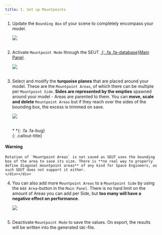 ```yaml
---
title: I. Set up Mountpoints
---
```

1. Update the `Bounding Box` of your scene to completely encompass your model.

    ![](/modding-reference/assets/images/tutorials/seut/mountpoints_bbox.png)
<br><br/>

2. Activate `Mountpoint Mode` through the SEUT [*&nbsp;*{: .fa .fa-database}Main Panel](/modding-reference/reference/tools/3d-modelling/seut/main-panel#mountpoint-mode).

    ![](/modding-reference/assets/images/tutorials/seut/mountpoints_activate.png)
<br><br/>

3. Select and modify the **turquoise planes** that are placed around your model. These are the `Mountpoint Areas`, of which there can be multiple per `Mountpoint Side`. **Sides are represented by the empties** spawned around your model - Areas are parented to them. You can **move, scale and delete** `Mountpoint Areas` but if they reach over the sides of the bounding box, the excess is trimmed on save.

    ![](/modding-reference/assets/images/tutorials/seut/mountpoints_edit-areas.png)
<br><br/>

    <div class="callout-block callout-warning"><div class="icon-holder">*&nbsp;*{: .fa .fa-bug}
    </div><div class="content">
    {: .callout-title}
#### Warning
    Rotation of `Mountpoint Areas` is not saved as SEUT uses the bounding box of the area to save its size. There is **no real way to properly define diagonal mountpoint areas** of any kind for Space Engineers, as such SEUT does not support it either.
    </div></div>

4. You can also add more `Mountpoint Areas` to a `Mountpoint Side` by using the `Add Area`-button in the `Main Panel`. There is no hard limit on the amount of Areas you can add per Side, but **too many will have a negative effect on performance**.

    ![](/modding-reference/assets/images/tutorials/seut/mountpoints_add-areas.png)
<br><br/>

5. Deactivate `Mountpoint Mode` to save the values. On export, the results will be written into the generated `SBC`-file. 
<br><br/>